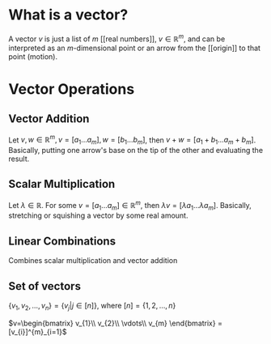 
# What is a vector?

A vector $v$ is just a list of $m$ [[real numbers]], $v \in \mathbb R^m$, and can be interpreted as an $m$-dimensional point or an arrow from the [[origin]] to that point (motion).


# Vector Operations

## Vector Addition

Let $v, w \in \mathbb R^m, v=[a_{1} \dots a_{m}], w=[b_{1} \dots b_{m}]$, then $v+w = [a_{1} + b_{1} \dots a_{m} + b_{m}]$. Basically, putting one arrow's base on the tip of the other and evaluating the result.


## Scalar Multiplication

Let $\lambda \in \mathbb R$. For some $v = [a_{1} \dots a_{m}] \in \mathbb R^m$, then $\lambda v = [\lambda a_{1} \dots \lambda a_{m}]$. Basically, stretching or squishing a vector by some real amount.


## Linear Combinations

Combines scalar multiplication and vector addition


## Set of vectors

$\{v_{1}, v_{2}, \dots, v_{n}\} = \{v_{j} | j \in [n]\}$, where $[n] = \{1, 2, \dots, n\}$


$v=\begin{bmatrix} v_{1}\\ v_{2}\\ \vdots\\ v_{m} \end{bmatrix} =[v_{i}]^{m}_{i=1}$